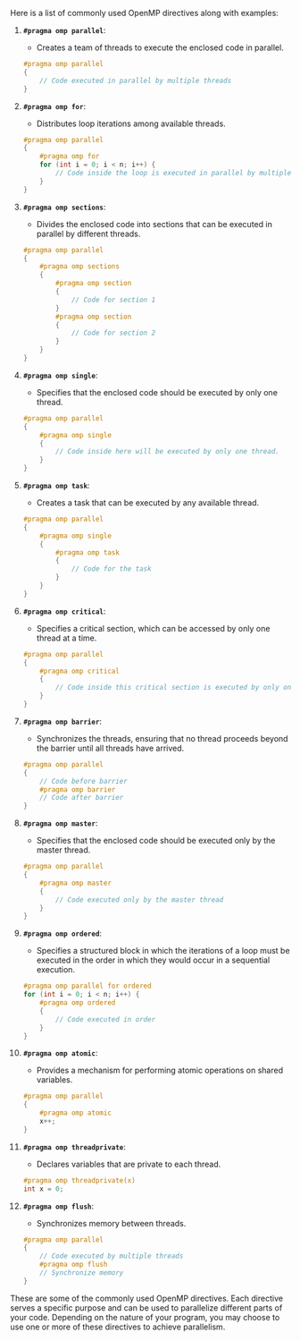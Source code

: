 Here is a list of commonly used OpenMP directives along with examples:

1. **`#pragma omp parallel`**:
   - Creates a team of threads to execute the enclosed code in parallel.
   
   ```c
   #pragma omp parallel
   {
       // Code executed in parallel by multiple threads
   }
   ```

2. **`#pragma omp for`**:
   - Distributes loop iterations among available threads.
   
   ```c
   #pragma omp parallel
   {
       #pragma omp for
       for (int i = 0; i < n; i++) {
           // Code inside the loop is executed in parallel by multiple threads.
       }
   }
   ```

3. **`#pragma omp sections`**:
   - Divides the enclosed code into sections that can be executed in parallel by different threads.
   
   ```c
   #pragma omp parallel
   {
       #pragma omp sections
       {
           #pragma omp section
           {
               // Code for section 1
           }
           #pragma omp section
           {
               // Code for section 2
           }
       }
   }
   ```

4. **`#pragma omp single`**:
   - Specifies that the enclosed code should be executed by only one thread.
   
   ```c
   #pragma omp parallel
   {
       #pragma omp single
       {
           // Code inside here will be executed by only one thread.
       }
   }
   ```

5. **`#pragma omp task`**:
   - Creates a task that can be executed by any available thread.
   
   ```c
   #pragma omp parallel
   {
       #pragma omp single
       {
           #pragma omp task
           {
               // Code for the task
           }
       }
   }
   ```

6. **`#pragma omp critical`**:
   - Specifies a critical section, which can be accessed by only one thread at a time.
   
   ```c
   #pragma omp parallel
   {
       #pragma omp critical
       {
           // Code inside this critical section is executed by only one thread at a time.
       }
   }
   ```

7. **`#pragma omp barrier`**:
   - Synchronizes the threads, ensuring that no thread proceeds beyond the barrier until all threads have arrived.
   
   ```c
   #pragma omp parallel
   {
       // Code before barrier
       #pragma omp barrier
       // Code after barrier
   }
   ```

8. **`#pragma omp master`**:
   - Specifies that the enclosed code should be executed only by the master thread.
   
   ```c
   #pragma omp parallel
   {
       #pragma omp master
       {
           // Code executed only by the master thread
       }
   }
   ```

9. **`#pragma omp ordered`**:
   - Specifies a structured block in which the iterations of a loop must be executed in the order in which they would occur in a sequential execution.
   
   ```c
   #pragma omp parallel for ordered
   for (int i = 0; i < n; i++) {
       #pragma omp ordered
       {
           // Code executed in order
       }
   }
   ```

10. **`#pragma omp atomic`**:
    - Provides a mechanism for performing atomic operations on shared variables.
    
    ```c
    #pragma omp parallel
    {
        #pragma omp atomic
        x++;
    }
    ```

11. **`#pragma omp threadprivate`**:
    - Declares variables that are private to each thread.
    
    ```c
    #pragma omp threadprivate(x)
    int x = 0;
    ```

12. **`#pragma omp flush`**:
    - Synchronizes memory between threads.
    
    ```c
    #pragma omp parallel
    {
        // Code executed by multiple threads
        #pragma omp flush
        // Synchronize memory
    }
    ```

These are some of the commonly used OpenMP directives. Each directive serves a specific purpose and can be used to parallelize different parts of your code. Depending on the nature of your program, you may choose to use one or more of these directives to achieve parallelism.
